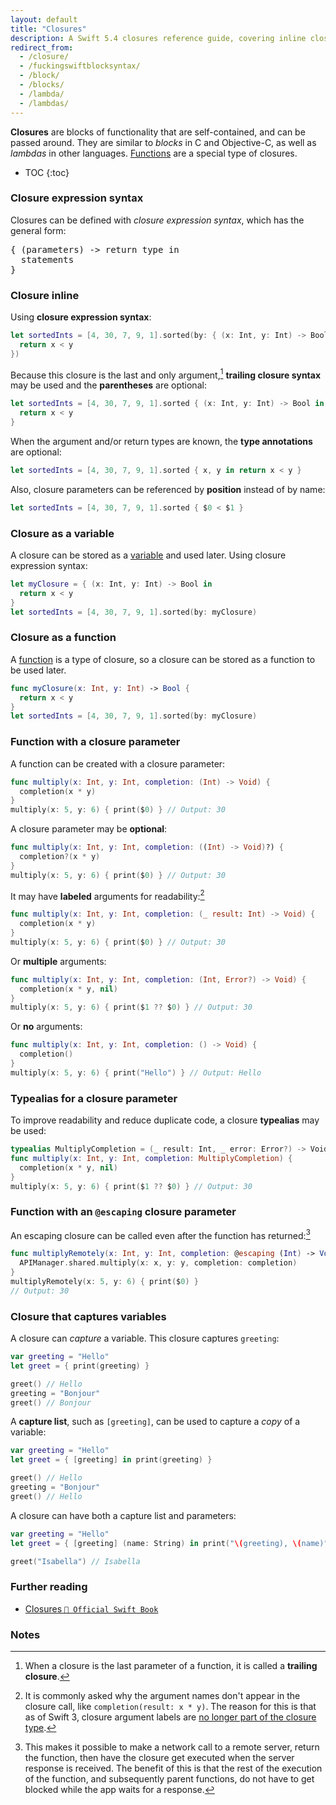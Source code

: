 ```yaml
---
layout: default
title: "Closures"
description: A Swift 5.4 closures reference guide, covering inline closures, closures as variables, closure typealiases, and @escaping closures.
redirect_from:
  - /closure/
  - /fuckingswiftblocksyntax/
  - /block/
  - /blocks/
  - /lambda/
  - /lambdas/
---
```


**Closures** are blocks of functionality that are self-contained, and can be passed around. They are similar to _blocks_ in C and Objective-C, as well as _lambdas_ in other languages. [Functions](/functions) are a special type of closures.

* TOC
{:toc}

### Closure expression syntax

Closures can be defined with _closure expression syntax_, which has the general form:

<pre class="with-placeholders">
{ (<span class="placeholder">parameters</span>) -> <span class="placeholder">return type</span> in
  <span class="placeholder">statements</span>
}
</pre>

### Closure inline

Using **closure expression syntax**:

```swift
let sortedInts = [4, 30, 7, 9, 1].sorted(by: { (x: Int, y: Int) -> Bool in
  return x < y
})
```

Because this closure is the last and only argument,[^1] **trailing closure syntax** may be used and the **parentheses** are optional:

```swift
let sortedInts = [4, 30, 7, 9, 1].sorted { (x: Int, y: Int) -> Bool in
  return x < y
}
```

When the argument and/or return types are known, the **type annotations** are optional:

```swift
let sortedInts = [4, 30, 7, 9, 1].sorted { x, y in return x < y }
```

Also, closure parameters can be referenced by **position** instead of by name:

```swift
let sortedInts = [4, 30, 7, 9, 1].sorted { $0 < $1 }
```

### Closure as a variable

A closure can be stored as a [variable](/variables) and used later. Using closure expression syntax:

```swift
let myClosure = { (x: Int, y: Int) -> Bool in
  return x < y
}
let sortedInts = [4, 30, 7, 9, 1].sorted(by: myClosure)
```

### Closure as a function

A [function](/functions") is a type of closure, so a closure can be stored as a function to be used later.

```swift
func myClosure(x: Int, y: Int) -> Bool {
  return x < y
}
let sortedInts = [4, 30, 7, 9, 1].sorted(by: myClosure)
```

### Function with a closure parameter

A function can be created with a closure parameter:

```swift
func multiply(x: Int, y: Int, completion: (Int) -> Void) {
  completion(x * y)
}
multiply(x: 5, y: 6) { print($0) } // Output: 30
```

A closure parameter may be **optional**:

```swift
func multiply(x: Int, y: Int, completion: ((Int) -> Void)?) {
  completion?(x * y)
}
multiply(x: 5, y: 6) { print($0) } // Output: 30
```

It may have **labeled** arguments for readability:[^2]

```swift
func multiply(x: Int, y: Int, completion: (_ result: Int) -> Void) {
  completion(x * y)
}
multiply(x: 5, y: 6) { print($0) } // Output: 30
```

Or **multiple** arguments: 

```swift
func multiply(x: Int, y: Int, completion: (Int, Error?) -> Void) {
  completion(x * y, nil)
}
multiply(x: 5, y: 6) { print($1 ?? $0) } // Output: 30
```

Or **no** arguments:

```swift
func multiply(x: Int, y: Int, completion: () -> Void) {
  completion()
}
multiply(x: 5, y: 6) { print("Hello") } // Output: Hello
```

### Typealias for a closure parameter

To improve readability and reduce duplicate code, a closure **typealias** may be used:

```swift
typealias MultiplyCompletion = (_ result: Int, _ error: Error?) -> Void
func multiply(x: Int, y: Int, completion: MultiplyCompletion) {
  completion(x * y, nil)
}
multiply(x: 5, y: 6) { print($1 ?? $0) } // Output: 30
```

### Function with an `@escaping` closure parameter

An escaping closure can be called even after the function has returned:[^3]

```swift
func multiplyRemotely(x: Int, y: Int, completion: @escaping (Int) -> Void) {
  APIManager.shared.multiply(x: x, y: y, completion: completion)
}
multiplyRemotely(x: 5, y: 6) { print($0) }
// Output: 30
```

### Closure that captures variables

A closure can _capture_ a variable. This closure captures `greeting`:

```swift
var greeting = "Hello"
let greet = { print(greeting) }

greet() // Hello
greeting = "Bonjour"
greet() // Bonjour
```

A **capture list**, such as `[greeting]`, can be used to capture a _copy_ of a variable:

```swift
var greeting = "Hello"
let greet = { [greeting] in print(greeting) }

greet() // Hello
greeting = "Bonjour"
greet() // Hello
```

A closure can have both a capture list and parameters:

```swift
var greeting = "Hello"
let greet = { [greeting] (name: String) in print("\(greeting), \(name)") }

greet("Isabella") // Isabella
```

### Further reading

* [Closures `📖 Official Swift Book`](https://docs.swift.org/swift-book/LanguageGuide/Closures.html)

### Notes

[^1]: When a closure is the last parameter of a function, it is called a **trailing closure**.
[^2]: It is commonly asked why the argument names don't appear in the closure call, like `completion(result: x * y)`. The reason for this is that as of Swift 3, closure argument labels are [no longer part of the closure type](https://github.com/apple/swift-evolution/blob/master/proposals/0111-remove-arg-label-type-significance.md).
[^3]: This makes it possible to make a network call to a remote server, return the function, then have the closure get executed when the server response is received. The benefit of this is that the rest of the execution of the function, and subsequently parent functions, do not have to get blocked while the app waits for a response.
